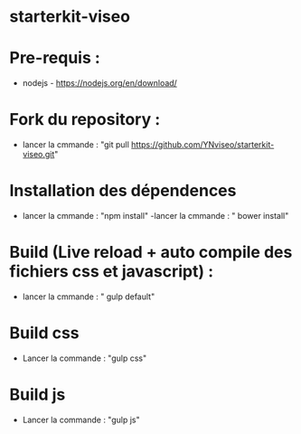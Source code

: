 # starterkit-viseo

# Pre-requis :
- nodejs - https://nodejs.org/en/download/

# Fork du repository : 
- lancer la cmmande : "git pull https://github.com/YNviseo/starterkit-viseo.git"

# Installation des dépendences
- lancer la cmmande : "npm install"
-lancer la cmmande : " bower install"

# Build  (Live reload + auto compile des fichiers css et javascript) : 
- lancer la cmmande : " gulp default"

# Build css
- Lancer la commande : "gulp css"

# Build js
- Lancer la commande : "gulp js"


